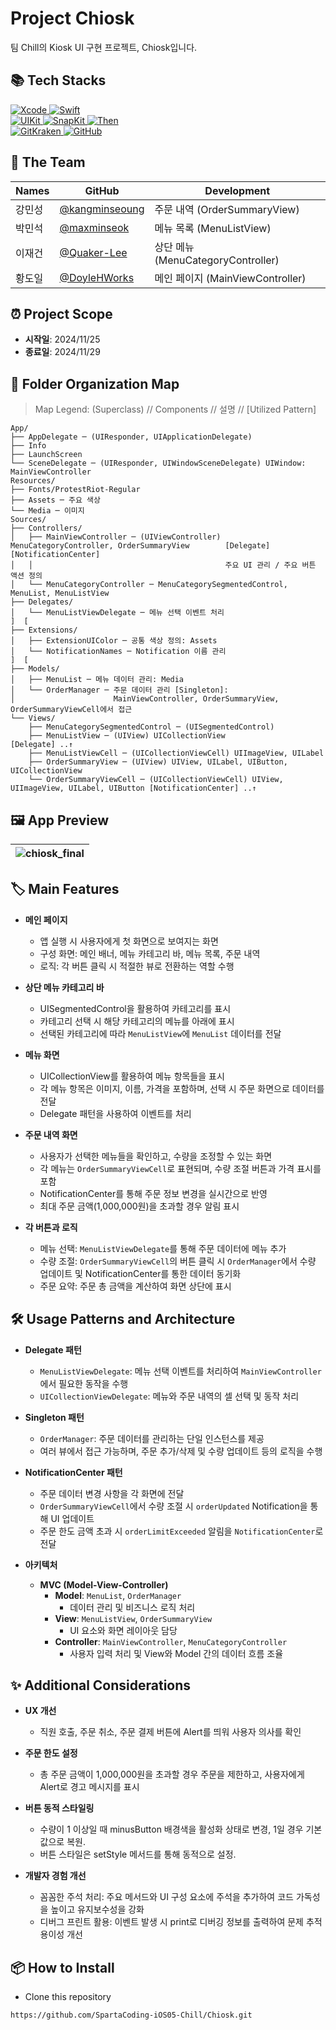 # Project Chiosk
팀 Chill의 Kiosk UI 구현 프로젝트, Chiosk입니다.

## 📚 Tech Stacks

<div>
  <a href="https://developer.apple.com/xcode/" target="_blank">
    <img src="https://img.shields.io/badge/Xcode_16.1-147EFB?style=for-the-badge&logo=xcode&logoColor=white" alt="Xcode">
  </a>
  <a href="https://swift.org/" target="_blank">
    <img src="https://img.shields.io/badge/Swift_5-F05138?style=for-the-badge&logo=swift&logoColor=white" alt="Swift">
  </a>
  <br>
  <a href="https://developer.apple.com/documentation/uikit" target="_blank">
    <img src="https://img.shields.io/badge/UIKit-2396F3?style=for-the-badge&logo=uikit&logoColor=white" alt="UIKit">
  </a>
  <a href="https://github.com/SnapKit/SnapKit" target="_blank">
    <img src="https://img.shields.io/badge/SnapKit-00aeb9?style=for-the-badge&logoColor=white" alt="SnapKit">
  </a>
  <a href="https://github.com/devxoul/Then" target="_blank">
    <img src="https://img.shields.io/badge/Then-00aeb9?style=for-the-badge&logoColor=white" alt="Then">
  </a>
  <br>
  <a href="https://www.gitkraken.com/" target="_blank">
    <img src="https://img.shields.io/badge/gitkraken-179287?style=for-the-badge&logo=gitkraken&logoColor=white" alt="GitKraken">
  </a>
  <a href="https://github.com/" target="_blank">
    <img src="https://img.shields.io/badge/github-181717?style=for-the-badge&logo=github&logoColor=white" alt="GitHub">
  </a>
  <br>
</div>

## 👥 The Team

| Names     | GitHub   |  Development                      |
| -------- | -------- | --------------------------------- |
| 강민성   | [@kangminseoung](https://github.com/kangminseoung) | 주문 내역 (OrderSummaryView) |
| 박민석   | [@maxminseok](https://github.com/maxminseok) |  메뉴 목록 (MenuListView)  |
| 이재건   | [@Quaker-Lee](https://github.com/Quaker-Lee) |  상단 메뉴 (MenuCategoryController) |
| 황도일   | [@DoyleHWorks](https://github.com/DoyleHWorks) |  메인 페이지 (MainViewController)  |

## ⏰ Project Scope

- **시작일**: 2024/11/25
- **종료일**: 2024/11/29

## 📂 Folder Organization Map
> Map Legend: (Superclass) // Components // 설명 // [Utilized Pattern]
```
App/
├── AppDelegate ─ (UIResponder, UIApplicationDelegate)
├── Info
├── LaunchScreen
└── SceneDelegate ─ (UIResponder, UIWindowSceneDelegate) UIWindow: MainViewController
Resources/
├── Fonts/ProtestRiot-Regular
├── Assets ─ 주요 색상
└── Media ─ 이미지
Sources/
├── Controllers/
│   ├── MainViewController ─ (UIViewController) MenuCategoryController, OrderSummaryView        [Delegate] [NotificationCenter]
│   │                                           주요 UI 관리 / 주요 버튼 액션 정의
│   └── MenuCategoryController ─ MenuCategorySegmentedControl, MenuList, MenuListView
├── Delegates/
│   └── MenuListViewDelegate ─ 메뉴 선택 이벤트 처리                                                ]  [
├── Extensions/
│   ├── ExtensionUIColor ─ 공통 색상 정의: Assets
│   └── NotificationNames ─ Notification 이름 관리                                                                 ]  [
├── Models/
│   ├── MenuList ─ 메뉴 데이터 관리: Media
│   └── OrderManager ─ 주문 데이터 관리 [Singleton]:
│                      MainViewController, OrderSummaryView, OrderSummaryViewCell에서 접근
└── Views/
    ├── MenuCategorySegmentedControl ─ (UISegmentedControl)
    ├── MenuListView ─ (UIView) UICollectionView                                       [Delegate] ..↑
    ├── MenuListViewCell ─ (UICollectionViewCell) UIImageView, UILabel
    ├── OrderSummaryView ─ (UIView) UIView, UILabel, UIButton, UICollectionView
    └── OrderSummaryViewCell ─ (UICollectionViewCell) UIView, UIImageView, UILabel, UIButton [NotificationCenter] ..↑
```

## 🖼️ App Preview
|![chiosk_final](https://github.com/user-attachments/assets/cea787cd-331a-4487-8b9a-bf84ce56198f)|
|---|

## 🏷 Main Features
- **메인 페이지**  
  - 앱 실행 시 사용자에게 첫 화면으로 보여지는 화면
  - 구성 화면: 메인 배너, 메뉴 카테고리 바, 메뉴 목록, 주문 내역
  - 로직: 각 버튼 클릭 시 적절한 뷰로 전환하는 역할 수행

- **상단 메뉴 카테고리 바**  
  - UISegmentedControl을 활용하여 카테고리를 표시
  - 카테고리 선택 시 해당 카테고리의 메뉴를 아래에 표시
  - 선택된 카테고리에 따라 `MenuListView`에 `MenuList` 데이터를 전달

- **메뉴 화면**  
  - UICollectionView를 활용하여 메뉴 항목들을 표시 
  - 각 메뉴 항목은 이미지, 이름, 가격을 포함하며, 선택 시 주문 화면으로 데이터를 전달
  - Delegate 패턴을 사용하여 이벤트를 처리

- **주문 내역 화면**  
  - 사용자가 선택한 메뉴들을 확인하고, 수량을 조정할 수 있는 화면
  - 각 메뉴는 `OrderSummaryViewCell`로 표현되며, 수량 조절 버튼과 가격 표시를 포함
  - NotificationCenter를 통해 주문 정보 변경을 실시간으로 반영
  - 최대 주문 금액(1,000,000원)을 초과할 경우 알림 표시

- **각 버튼과 로직**  
  - 메뉴 선택: `MenuListViewDelegate`를 통해 주문 데이터에 메뉴 추가
  - 수량 조절: `OrderSummaryViewCell`의 버튼 클릭 시 `OrderManager`에서 수량 업데이트 및 NotificationCenter를 통한 데이터 동기화
  - 주문 요약: 주문 총 금액을 계산하여 화면 상단에 표시

## 🛠 Usage Patterns and Architecture
- **Delegate 패턴**  
  - `MenuListViewDelegate`: 메뉴 선택 이벤트를 처리하여 `MainViewController`에서 필요한 동작을 수행
  - `UICollectionViewDelegate`: 메뉴와 주문 내역의 셀 선택 및 동작 처리

- **Singleton 패턴**  
  - `OrderManager`: 주문 데이터를 관리하는 단일 인스턴스를 제공
  - 여러 뷰에서 접근 가능하며, 주문 추가/삭제 및 수량 업데이트 등의 로직을 수행

- **NotificationCenter 패턴**  
  - 주문 데이터 변경 사항을 각 화면에 전달
  - `OrderSummaryViewCell`에서 수량 조절 시 `orderUpdated` Notification을 통해 UI 업데이트
  - 주문 한도 금액 초과 시 `orderLimitExceeded` 알림을 `NotificationCenter`로 전달

- **아키텍처**  
  - **MVC (Model-View-Controller)**  
    - **Model**: `MenuList`, `OrderManager`  
      - 데이터 관리 및 비즈니스 로직 처리
    - **View**: `MenuListView`, `OrderSummaryView`
      - UI 요소와 화면 레이아웃 담당
    - **Controller**: `MainViewController`, `MenuCategoryController`  
      - 사용자 입력 처리 및 View와 Model 간의 데이터 흐름 조율

## ✨ Additional Considerations
- **UX 개선**
  - 직원 호출, 주문 취소, 주문 결제 버튼에 Alert를 띄워 사용자 의사를 확인


- **주문 한도 설정**
  - 총 주문 금액이 1,000,000원을 초과할 경우 주문을 제한하고, 사용자에게 Alert로 경고 메시지를 표시

- **버튼 동적 스타일링**
  - 수량이 1 이상일 때 minusButton 배경색을 활성화 상태로 변경, 1일 경우 기본값으로 복원.
  - 버튼 스타일은 setStyle 메서드를 통해 동적으로 설정.

- **개발자 경험 개선**
  - 꼼꼼한 주석 처리: 주요 메서드와 UI 구성 요소에 주석을 추가하여 코드 가독성을 높이고 유지보수성을 강화
  - 디버그 프린트 활용: 이벤트 발생 시 print로 디버깅 정보를 출력하여 문제 추적 용이성 개선

## 📦 How to Install
- Clone this repository
```
https://github.com/SpartaCoding-iOS05-Chill/Chiosk.git
```

